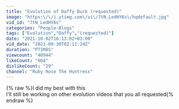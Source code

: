 ```yaml
---
title: "Evolution of Daffy Duck (requested)"
image: "https:\/\/i.ytimg.com\/vi\/7tN_LedHY6s\/hqdefault.jpg"
vid_id: "7tN_LedHY6s"
categories: "People-Blogs"
tags: ["Evolution","Daffy","(requested)"]
date: "2021-10-02T16:13:02+03:00"
vid_date: "2021-09-30T02:11:24Z"
duration: "PT1M8S"
viewcount: "40944"
likeCount: "664"
dislikeCount: "29"
channel: "Ruby Rose The Huntress"
---
```

{% raw %}I did my best with this <br />I'll still be working on other evolution videos that you all requested{% endraw %}
